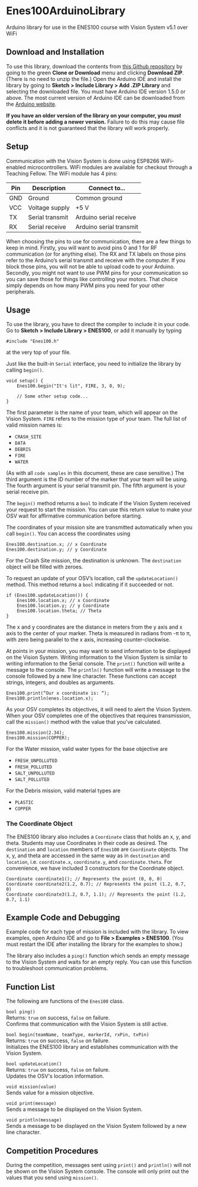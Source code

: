 # Enes100ArduinoLibrary

Arduino library for use in the ENES100 course with Vision System v5.1 over WiFi

## Download and Installation

To use this library, download the contents from [this Github repository](https://github.com/umdenes100/Enes100ArduinoLibrary) by going to the green **Clone or Download** menu and clicking **Download ZIP**. (There is no need to unzip the file.) Open the Arduino IDE and install the library by going to **Sketch > Include Library > Add .ZIP Library** and selecting the downloaded file. You must have Arduino IDE version 1.5.0 or above. The most current version of Arduino IDE can be downloaded from the [Arduino website](https://www.arduino.cc/en/Main/Software).

**If you have an older version of the library on your computer, you _must_ delete it before adding a newer version.** Failure to do this may cause file conflicts and it is not guaranteed that the library will work properly.

## Setup

Communication with the Vision System is done using ESP8266 WiFi-enabled microcontrollers. WiFi modules are available for checkout through a Teaching Fellow. The WiFi module has 4 pins:

| Pin | Description     | Connect to...           |
| --- | ---             | ---                     |
| GND | Ground          | Common ground           |
| VCC | Voltage supply  | +5 V                    |
| TX  | Serial transmit | Arduino serial receive  |
| RX  | Serial receive  | Arduino serial transmit |

When choosing the pins to use for communication, there are a few things to keep in mind. Firstly, you will want to avoid pins 0 and 1 for RF communication (or for anything else). The RX and TX labels on those pins refer to the Arduino’s serial transmit and receive with the computer. If you block those pins, you will not be able to upload code to your Arduino. Secondly, you might not want to use PWM pins for your communication so you can save those for things like controlling your motors. That choice simply depends on how many PWM pins you need for your other peripherals.

## Usage

To use the library, you have to direct the compiler to include it in your code. Go to **Sketch > Include Library > ENES100**, or add it manually by typing

```
#include "Enes100.h"
```

at the very top of your file.

Just like the built-in `Serial` interface, you need to initialize the library by calling `begin()`.

```
void setup() {
    Enes100.begin("It's lit", FIRE, 3, 8, 9);
    
    // Some other setup code...
}
```

The first parameter is the name of your team, which will appear on the Vision System. `FIRE` refers to the mission type of your team. The full list of valid mission names is:

 * `CRASH_SITE`
 * `DATA`
 * `DEBRIS`
 * `FIRE`
 * `WATER`

(As with all `code samples` in this document, these are case sensitive.) The third argument is the ID number of the marker that your team will be using. The fourth argument is your serial transmit pin. The fifth argument is your serial receive pin.

The `begin()` method returns a `bool` to indicate if the Vision System received your request to start the mission. You can use this return value to make your OSV wait for affirmative communication before starting.

The coordinates of your mission site are transmitted automatically when you call `begin()`. You can access the coordinates using

```
Enes100.destination.x; // x Coordinate
Enes100.destination.y; // y Coordinate
```

For the Crash Site mission, the destination is unknown. The `destination` object will be filled with zeroes.

To request an update of your OSV’s location, call the `updateLocation()` method. This method returns a `bool` indicating if it succeeded or not.

```
if (Enes100.updateLocation()) {
    Enes100.location.x; // x Coordinate
    Enes100.location.y; // y Coordinate
    Enes100.location.theta; // Theta
}
```

The x and y coordinates are the distance in meters from the y axis and x axis to the center of your marker. Theta is measured in radians from -π to π, with zero being parallel to the x axis, increasing counter-clockwise.

At points in your mission, you may want to send information to be displayed on the Vision System. Writing information to the Vision System is similar to writing information to the Serial console. The `print()` function will write a message to the console. The `println()` function will write a message to the console followed by a new line character. These functions can accept strings, integers, and doubles as arguments.

```
Enes100.print(“Our x coordinate is: “);
Enes100.println(enes.location.x);
```

As your OSV completes its objectives, it will need to alert the Vision System. When your OSV completes one of the objectives that requires transmission, call the `mission()` method with the value that you've calculated.

```
Enes100.mission(2.34);
Enes100.mission(COPPER);
```

For the Water mission, valid water types for the base objective are

 * `FRESH_UNPOLLUTED`
 * `FRESH_POLLUTED`
 * `SALT_UNPOLLUTED`
 * `SALT_POLLUTED`

For the Debris mission, valid material types are

 * `PLASTIC`
 * `COPPER`

### The Coordinate Object

The ENES100 library also includes a `Coordinate` class that holds an x, y, and theta. Students may use Coordinates in their code as desired. The `destination` and `location` members of `Enes100` are `Coordinate` objects. The x, y, and theta are accessed in the same way as in `destination` and `location`, i.e. `coordinate.x`, `coordinate.y`, and `coordinate.theta`. For convenience, we have included 3 constructors for the Coordinate object.

```
Coordinate coordinate1(); // Represents the point (0, 0, 0)
Coordinate coordinate2(1.2, 0.7); // Represents the point (1.2, 0.7, 0)
Coordinate coordinate3(1.2, 0.7, 1.1); // Represents the point (1.2, 0.7, 1.1)
```

## Example Code and Debugging

Example code for each type of mission is included with the library. To view examples, open Arduino IDE and go to **File > Examples > ENES100**. (You must restart the IDE after installing the library for the examples to show.)

The library also includes a `ping()` function which sends an empty message to the Vision System and waits for an empty reply. You can use this function to troubleshoot communication problems.

## Function List

The following are functions of the `Enes100` class.

`bool ping()`   
Returns: `true` on success, `false` on failure.   
Confirms that communication with the Vision System is still active.

`bool begin(teamName, teamType, markerId, rxPin, txPin)`   
Returns: `true` on success, `false` on failure.   
Initializes the ENES100 library and establishes communication with the Vision System.

`bool updateLocation()`   
Returns: `true` on success, `false` on failure.   
Updates the OSV's location information.

`void mission(value)`   
Sends value for a mission objective.

`void print(message)`  
Sends a message to be displayed on the Vision System.

`void println(message)`  
Sends a message to be displayed on the Vision System followed by a new line character.

## Competition Procedures

During the competition, messages sent using `print()` and `println()` will not be shown on the Vision System console. The console will only print out the values that you send using `mission()`.
